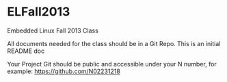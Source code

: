 ELFall2013
==========

Embedded Linux Fall 2013 Class

All documents needed for the class should be in a Git Repo.
This is an initial  README doc


Your Project Git should be public and accessible under your N number, for example: https://github.com/N02231218




